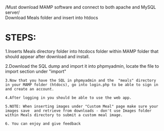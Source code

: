 /Must download MAMP software and connect to both apache and MySQL server/ <br>
Download Meals folder and insert into htdocs

<h1>STEPS:</h1>

  <p> 1.Inserts Meals directory folder into htcdocs folder within MAMP folder that should appear after download and install.</p>
    
   <p>2.Download the SQL dump and import it into phpmyadmin, locate the file to import section under "import"
    
    3.Now that you have the SQL in phpmyadmin and the  "meals" directory in your MAMP folder (htdocs), go into login.php to be able to sign in and create an account.
    
    4.After logging in you should be able to use the web app.
    
    5.NOTE: When inserting images under "Custom Meal" page make sure your images save  and retrieve from downloads - don't use Images folder within Meals directory to submit a custom meal image.
      
    6. You can enjoy and give feedback
  </p>
